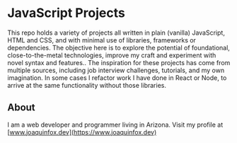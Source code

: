 # JavaScript Projects #
This repo holds a variety of projects all written in plain (vanilla) JavaScript, HTML and CSS, and with minimal use of libraries,  frameworks or dependencies. The objective here is to explore the potential of foundational, close-to-the-metal technologies, improve my craft and experiment with novel syntax and features.. The inspiration for these projects has come from multiple sources, including job interview challenges, tutorials, and my own imagination. In some cases I refactor work I have done in React or Node, to arrive at the same functionality without those libraries.
  


## About ##
I am a web developer and programmer living in Arizona.
Visit my profile at [www.joaquinfox.dev](https://www.joaquinfox.dev)

